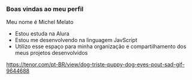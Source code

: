 ### Boas  vindas ao meu perfil 

Meu nome é Michel Melato

-  Estou estuda na Alura
-  Estou me desenvolvendo na linguagem JavScript
-  Utilizo esse espaço para minha organização e compartilhamento dos meus projetos desenvolvidos

https://tenor.com/pt-BR/view/dog-triste-puppy-dog-eyes-pout-sad-gif-9644688
